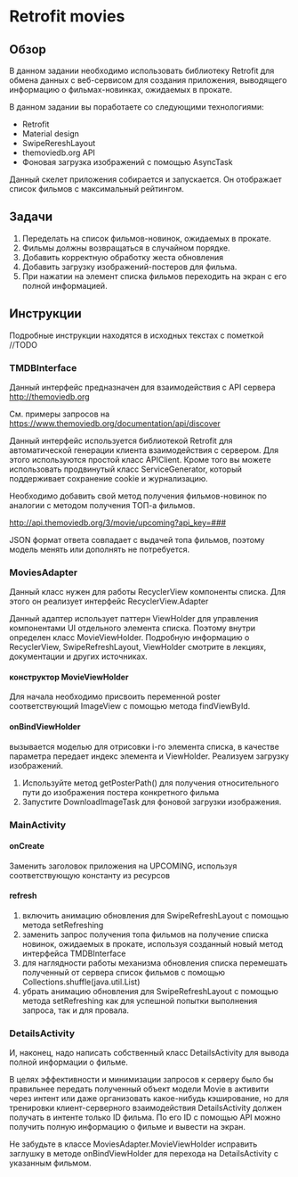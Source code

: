 # Retrofit movies 

## Обзор

В данном задании необходимо использовать библиотеку Retrofit для обмена данных с веб-сервисом для создания приложения, выводящего информацию о фильмах-новинках, ожидаемых в прокате.

В данном задании вы поработаете со следующими технологиями:
- Retrofit
- Material design
- SwipeRereshLayout
- themoviedb.org API
- Фоновая загрузка изображений с помощью AsyncTask

Данный скелет приложения собирается и запускается. Он отображает список фильмов с максимальный рейтингом.

## Задачи 

1. Переделать на список фильмов-новинок, ожидаемых в прокате. 
2. Фильмы должны возвращаться в случайном порядке.
3. Добавить корректную обработку жеста обновления
4. Добавить загрузку изображений-постеров для фильма.
5. При нажатии на элемент списка фильмов переходить на экран с его полной информацией.

## Инструкции
Подробные инструкции находятся в исходных текстах с пометкой //TODO

### TMDBInterface
Данный интерфейс предназначен для взаимодействия с API сервера http://themoviedb.org

См. примеры запросов на https://www.themoviedb.org/documentation/api/discover

Данный интерфейс используется библиотекой Retrofit для автоматической генерации клиента взаимодействия с сервером. Для этого используются простой класс APIClient. Кроме того вы можете использовать продвинутый класс ServiceGenerator, который поддерживает сохранение cookie и журнализацию.

Необходимо добавить свой метод получения фильмов-новинок по аналогии с методом получения ТОП-а фильмов.

http://api.themoviedb.org/3/movie/upcoming?api_key=###

JSON формат ответа совпадает с выдачей топа фильмов, поэтому модель менять или дополнять не потребуется.

### MoviesAdapter
Данный класс нужен для работы RecyclerView компоненты списка. Для этого он реализует интерфейс RecyclerView.Adapter

Данный адаптер использует паттерн ViewHolder для управления компонентами UI отдельного элемента списка. Поэтому внутри определен класс MovieViewHolder. Подробную информацию о RecyclerView, SwipeRefreshLayout, ViewHolder смотрите в лекциях, документации и других источниках.

#### конструктор MovieViewHolder

Для начала необходимо присвоить переменной poster соответствующий ImageView с помощью метода findViewById.

#### onBindViewHolder

вызывается моделью для отрисовки i-го элемента списка, в качестве параметра передает индекс элемента и ViewHolder. Реализуем загрузку изображений.

1. Используйте метод getPosterPath() для получения относительного пути до изображения постера конкретного фильма
2. Запустите DownloadImageTask для фоновой загрузки изображения.

### MainActivity

#### onCreate
Заменить заголовок приложения на UPCOMING, используя соответствующую константу из ресурсов
 
#### refresh

1. включить анимацию обновления для SwipeRefreshLayout с помощью метода setRefreshing
2. заменить запрос получения топа фильмов на получение списка новинок, ожидаемых в прокате, используя созданный новый метод интерфейса TMDBInterface
3. для наглядности работы механизма обновления списка перемешать полученный от сервера список фильмов с помощью Collections.shuffle(java.util.List) 
4. убрать анимацию обновления для SwipeRefreshLayout с помощью метода setRefreshing как для успешной попытки выполнения запроса, так и для провала.

### DetailsActivity
И, наконец, надо написать собственный класс DetailsActivity для вывода полной информации о фильме.

В целях эффективности и минимизации запросов к серверу было бы правильнее передать полученный объект модели Movie в  активити через интент или даже организовать какое-нибудь кэширование, но для тренировки клиент-серверного взаимодействия DetailsActivity должен получать в интенте только ID фильма. По его ID с помощью API можно получить полную информацию о фильме и вывести на экран.

Не забудьте в классе MoviesAdapter.MovieViewHolder исправить заглушку в методе onBindViewHolder для перехода на DetailsActivity с указанным фильмом.
